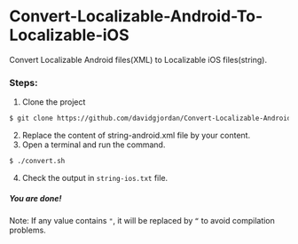 # Convert-Localizable-Android-To-Localizable-iOS

Convert Localizable Android files(XML) to Localizable iOS files(string).
### Steps:
1. Clone the project
```sh
$ git clone https://github.com/davidgjordan/Convert-Localizable-Android-To-Localizable-iOS.git
```
2. Replace the content of string-android.xml file by your content.
3. Open a terminal and run the command.
```sh
$ ./convert.sh
```
4. Check the output in `string-ios.txt` file.

##### You are done!


Note: If any value contains `"`, it will be replaced by `“` to avoid compilation problems.